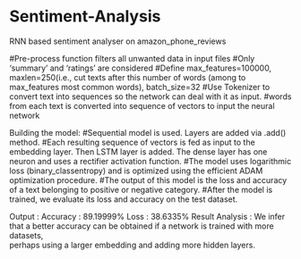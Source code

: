 # Sentiment-Analysis
RNN based sentiment analyser on amazon_phone_reviews
 
#Pre-process function filters all unwanted data in input files
#Only ‘summary’ and ‘ratings’ are considered
#Define max_features=100000, maxlen=250(i.e., cut texts after this number of words (among to max_features most common words), 
batch_size=32
#Use Tokenizer to convert text into sequences so the network can deal with it as input.
#words from each text is converted into sequence of vectors to input the neural network

Building the model:
#Sequential model is used. Layers are added  via .add() method.
#Each resulting sequence of vectors is fed as input to the embedding layer. Then LSTM layer is added. The dense layer has 
one neuron and uses a rectifier activation function.
#The model uses logarithmic loss (binary_classentropy) and is optimized using the efficient ADAM optimization procedure.
#The output of this model is the loss and accuracy of a text belonging to positive or negative category. 
#After the model is trained, we evaluate its loss and accuracy on the test dataset.

Output :
Accuracy   : 89.19999%
Loss	     : 38.6335%
Result Analysis :  We infer that a better accuracy can be obtained  if a network is trained with more datasets,  
perhaps using a larger embedding and adding more hidden layers.
